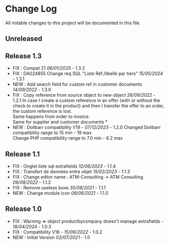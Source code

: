 # Change Log
All notable changes to this project will be documented in this file.

## Unreleased



## Release 1.3

- FIX : Compat 21  *06/01/2025* - 1.3.2
- FIX : DA024855 Change req SQL "Liste Réf./libellé par tiers"  *15/05/2024* - 1.3.1
- NEW : Add search field for custom ref in customer documents *14/09/2022* - 1.3.0
- FIX : Copy reference from source object to new object *26/09/2022* - 1.2.1
  In case I create a custom reference in an offer (with or without the check to create it in the product) and then I transfer the offer to an order, the custom reference is lost.  
  Same happens from order to invoice.  
  Same for supplier and customer documents *
- NEW : Dolibarr compatibility V19 - *07/12/2023* - 1.2.0
    Changed Dolibarr compatibility range to 15 min - 19 max  
    Change PHP compatibility range to 7.0 min - 8.2 max


## Release 1.1

- FIX : Onglet liste sql extrafields *12/06/2023* - 1.1.4
- FIX : Transfert de données entre objet *15/02/2023* - 1.1.3
- FIX : Change editor name : ATM-Consulting -> ATM Consulting *09/08/2022* - 1.1.2
- FIX : Remove useless boxe *30/08/2021* - 1.1.1
- NEW : Change module icon  *08/06/2021* - 1.1.0

## Release 1.0

- FIX : Warning => object productbycompany doesn't manage extrafields - *18/04/2024* - 1.0.3
- FIX : Compatibility V16 - *15/06/2022* - 1.0.2
- NEW : Initial Version *02/07/2021* - 1.0
